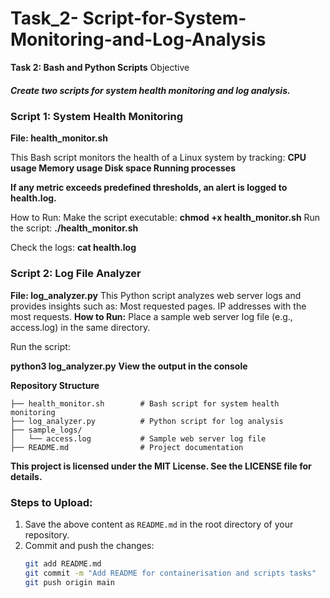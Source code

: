 # Task_2- Script-for-System-Monitoring-and-Log-Analysis
**Task 2: Bash and Python Scripts**
Objective
##### **Create two scripts for system health monitoring and log analysis.**
### **Script 1: System Health Monitoring**
**File: health_monitor.sh**

This Bash script monitors the health of a Linux system by tracking:
**CPU usage
Memory usage
Disk space
Running processes**

**If any metric exceeds predefined thresholds, an alert is logged to health.log.**

How to Run:
Make the script executable:
**chmod +x health_monitor.sh**
Run the script:
**./health_monitor.sh**

Check the logs:
**cat health.log**

### **Script 2: Log File Analyzer**
**File: log_analyzer.py**
This Python script analyzes web server logs and provides insights such as:
Most requested pages.
IP addresses with the most requests.
**How to Run:**
Place a sample web server log file (e.g., access.log) in the same directory.

Run the script:

**python3 log_analyzer.py**
**View the output in the console**

**Repository Structure**

```plaintext
├── health_monitor.sh        # Bash script for system health monitoring
├── log_analyzer.py          # Python script for log analysis
├── sample_logs/
│   └── access.log           # Sample web server log file
├── README.md                # Project documentation
```

**This project is licensed under the MIT License. See the LICENSE file for details.**

### **Steps to Upload:**
1. Save the above content as `README.md` in the root directory of your repository.
2. Commit and push the changes:
   ```bash
   git add README.md
   git commit -m "Add README for containerisation and scripts tasks"
   git push origin main
